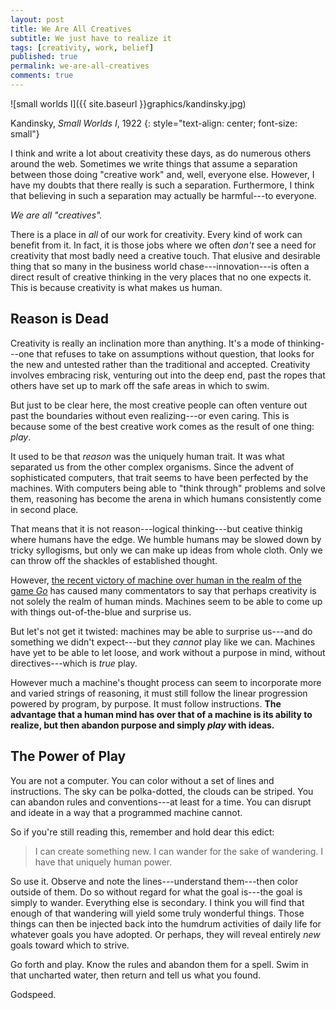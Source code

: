 ```yaml
---
layout: post
title: We Are All Creatives
subtitle: We just have to realize it
tags: [creativity, work, belief]
published: true
permalink: we-are-all-creatives
comments: true
---
```

![small worlds I]({{ site.baseurl }}graphics/kandinsky.jpg)

Kandinsky, *Small Worlds I*, 1922
{: style="text-align: center; font-size: small"}

I think and write a lot about creativity these days, as do numerous others around the web. Sometimes we write things that assume a separation between those doing "creative work" and, well, everyone else. However, I have my doubts that there really is such a separation. Furthermore, I think that believing in such a separation may actually be harmful---to everyone.

*We are all "creatives".*

There is a place in *all* of our work for creativity. Every kind of work can benefit from it. In fact, it is those jobs where we often *don't* see a need for creativity that most badly need a creative touch. That elusive and desirable thing that so many in the business world chase---innovation---is often a direct result of creative thinking in the very places that no one expects it. This is because creativity is what makes us human.

<!--more-->

## Reason is Dead

Creativity is really an inclination more than anything. It's a mode of thinking---one that refuses to take on assumptions without question, that looks for the new and untested rather than the traditional and accepted. Creativity involves embracing risk, venturing out into the deep end, past the ropes that others have set up to mark off the safe areas in which to swim.

But just to be clear here, the most creative people can often venture out past the boundaries without even realizing---or even caring. This is because some of the best creative work comes as the result of one thing: *play*.

It used to be that *reason* was the uniquely human trait. It was what separated us from the other complex organisms. Since the advent of sophisticated computers, that trait seems to have been perfected by the machines. With computers being able to "think through" problems and solve them, reasoning has become the arena in which humans consistently come in second place.

That means that it is not reason---logical thinking---but ceative thinkig where humans have the edge. We humble humans may be slowed down by tricky syllogisms, but only we can make up ideas from whole cloth. Only we can throw off the shackles of established thought.

However, [the recent victory of machine over human in the realm of the game *Go*](https://deepmind.com/alpha-go) has caused many commentators to say that perhaps creativity is not solely the realm of human minds. Machines seem to be able to come up with things out-of-the-blue and surprise us.

But let's not get it twisted: machines may be able to surprise us---and do something we didn't expect---but they *cannot* play like we can. Machines have yet to be able to let loose, and work without a purpose in mind, without directives---which is *true* play.

However much a machine's thought process can seem to incorporate more and varied strings of reasoning, it must still follow the linear progression powered by program, by purpose. It must follow instructions. **The advantage that a human mind has over that of a machine is its ability to realize, but then abandon purpose and simply *play* with ideas.**


## The Power of Play

You are not a computer. You can color without a set of lines and instructions. The sky can be polka-dotted, the clouds can be striped. You can abandon rules and conventions---at least for a time. You can disrupt and ideate in a way that a programmed machine cannot.

So if you're still reading this, remember and hold dear this edict:

>I can create something new. I can wander for the sake of wandering. I have that uniquely human power.

So use it. Observe and note the lines---understand them---then color outside of them. Do so without regard for what the goal is---the goal is simply to wander. Everything else is secondary. I think you will find that enough of that wandering will yield some truly wonderful things. Those things can then be injected back into the humdrum activities of daily life for whatever goals you have adopted. Or perhaps, they will reveal entirely *new* goals toward which to strive.

Go forth and play. Know the rules and abandon them for a spell. Swim in that uncharted water, then return and tell us what you found.

Godspeed.
